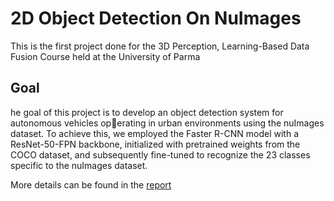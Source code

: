 # 2D Object Detection On NuImages
This is the first project done for the 3D Perception, Learning-Based Data Fusion Course held at the University of Parma

## Goal
he goal of this project is to develop an object detection system for autonomous vehicles operating in urban environments using the nuImages dataset. To achieve this, we employed the
Faster R-CNN model with a ResNet-50-FPN backbone, initialized with pretrained weights
from the COCO dataset, and subsequently fine-tuned to recognize the 23 classes specific to
the nuImages dataset.

More details can be found in the [report](https://github.com/maravignaSimone/3D-Perception-1/blob/main/2D_Object_Detection_on_nuImages.pdf)
